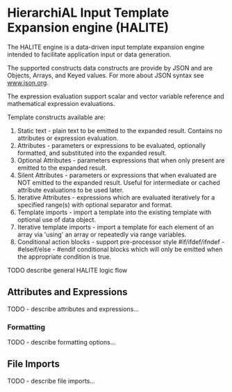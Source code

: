 # HierarchiAL Input Template Expansion engine (HALITE)
The HALITE engine is a data-driven input template expansion engine intended to facilitate application input or data generation.

The supported constructs data constructs are provide by JSON and are Objects, Arrays, and Keyed values. For more about JSON syntax see www.json.org.

The expression evaluation support scalar and vector variable reference and mathematical expression evaluations. 



Template constructs available are:
1. Static text - plain text to be emitted to the expanded result. Contains no attributes or expression evaluation.
2. Attributes - parameters or expressions to be evaluated, optionally formatted, and substituted into the expanded result.
3. Optional Attributes - parameters expressions that when only present are emitted to the expanded result.
4. Silent Attributes - parameters or expressions that when evaluated are NOT emitted to the expanded result. Useful for intermediate or cached attribute evaluations to be used later.
5. Iterative Attributes - expressions which are evaluated iteratively for a specified range(s) with optional separator and format.
6. Template imports - import a template into the existing template with optional use of data object.
7. Iterative template imports - import a template for each element of an array via 'using' an array or repeatedly via range variables.
8. Conditional action blocks - support pre-processor style #if/ifdef/ifndef - #elseif/else - #endif conditional blocks which will only be emitted when the appropriate condition is true.


TODO describe general HALITE logic flow

## Attributes and Expressions
TODO - describe attributes and expressions...

### Formatting 
TODO - describe formatting options...
 
## File Imports
TODO - describe file imports...

